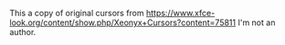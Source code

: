 This a copy of original cursors from https://www.xfce-look.org/content/show.php/Xeonyx+Cursors?content=75811
I'm not an author. 